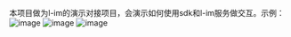 本项目做为l-im的演示对接项目，会演示如何使用sdk和l-im服务做交互。示例：
![image](https://gitee.com/lldao/l-im-app/raw/master/img/app01.jpg)
![image](https://gitee.com/lldao/l-im-app/raw/master/img/app01.jpg)
![image](https://gitee.com/lldao/l-im-app/raw/master/img/app01.jpg)